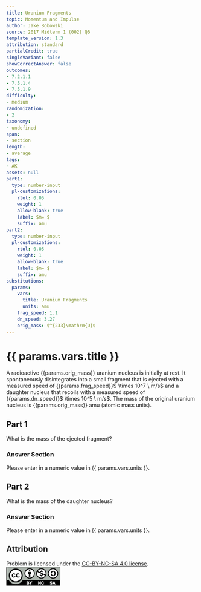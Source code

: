 ```yaml
---
title: Uranium Fragments
topic: Momentum and Impulse
author: Jake Bobowski
source: 2017 Midterm 1 (002) Q6
template_version: 1.3
attribution: standard
partialCredit: true
singleVariant: false
showCorrectAnswer: false
outcomes:
- 7.2.1.1
- 7.5.1.4
- 7.5.1.9
difficulty:
- medium
randomization:
- 2
taxonomy:
- undefined
span:
- section
length:
- average
tags:
- AK
assets: null
part1:
  type: number-input
  pl-customizations:
    rtol: 0.05
    weight: 1
    allow-blank: true
    label: $m= $
    suffix: amu
part2:
  type: number-input
  pl-customizations:
    rtol: 0.05
    weight: 1
    allow-blank: true
    label: $m= $
    suffix: amu
substitutions:
  params:
    vars:
      title: Uranium Fragments
      units: amu
    frag_speed: 1.1
    dn_speed: 3.27
    orig_mass: $^{233}\mathrm{U}$
---
```

# {{ params.vars.title }}
A radioactive {{params.orig_mass}} uranium nucleus is initially at rest.
It spontaneously disintegrates into a small fragment that is ejected with a measured speed of {{params.frag_speed}}$ \times 10^7 \ m/s$ and a daughter nucleus that recoils with a measured speed of {{params.dn_speed}}$ \times 10^5 \ m/s$.
The mass of the original uranium nucleus is {{params.orig_mass}} amu (atomic mass units).

## Part 1

What is the mass of the ejected fragment?

### Answer Section

Please enter in a numeric value in {{ params.vars.units }}.

## Part 2

What is the mass of the daughter nucleus?

### Answer Section

Please enter in a numeric value in {{ params.vars.units }}.

## Attribution

Problem is licensed under the [CC-BY-NC-SA 4.0 license](https://creativecommons.org/licenses/by-nc-sa/4.0/).<br> ![The Creative Commons 4.0 license requiring attribution-BY, non-commercial-NC, and share-alike-SA license.](https://raw.githubusercontent.com/firasm/bits/master/by-nc-sa.png)